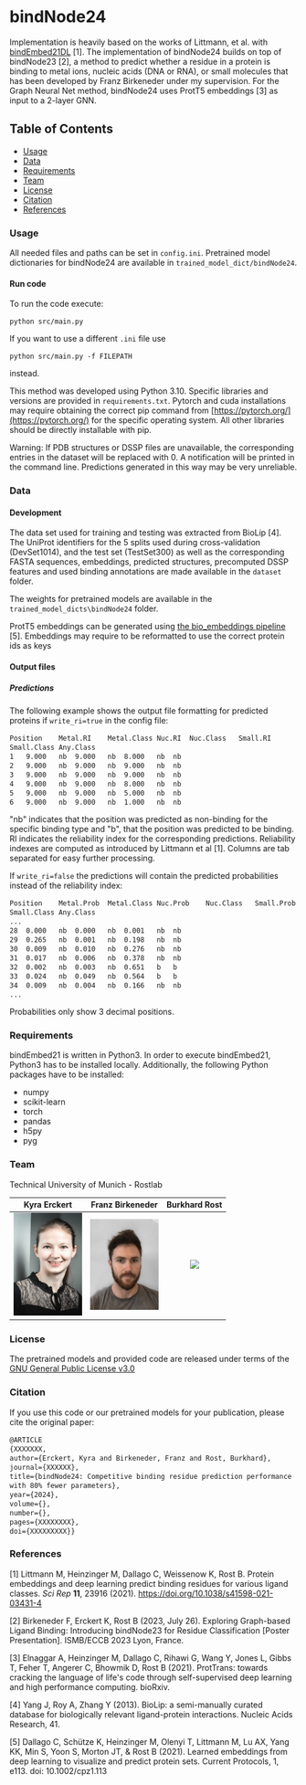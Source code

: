 # bindNode24
Implementation is heavily based on the works of Littmann, et al. with [bindEmbed21DL](https://github.com/Rostlab/bindPredict/blob/master/bindEmbed21DL.py) [1].
The implementation of bindNode24 builds on top of bindNode23 [2], a method to predict whether a residue in a protein is binding to metal ions, nucleic acids (DNA or RNA), or small molecules that has been developed by Franz Birkeneder under my supervision. For the Graph Neural Net method, bindNode24 uses ProtT5 embeddings [3] as input to a 2-layer GNN.
 
## Table of Contents

- [Usage](#Usage)
- [Data](#Data)
- [Requirements](#Requirements)
- [Team](#Team)
- [License](#License)
- [Citation](#Citation)
- [References](#References)
 
### Usage


All needed files and paths can be set in `config.ini`.
Pretrained model dictionaries for bindNode24 are available in `trained_model_dict/bindNode24`.

#### Run code

To run the code execute:
```
python src/main.py
```

If you want to use a different `.ini` file use 
```
python src/main.py -f FILEPATH
```
instead.

This method was developed using Python 3.10. Specific libraries and versions are provided in `requirements.txt`. Pytorch and cuda installations may require obtaining the correct pip command from [https://pytorch.org/](https://pytorch.org/) for the specific operating system. All other libraries should be directly installable with pip. 

Warning: If PDB structures or DSSP files are unavailable, the corresponding entries in the dataset will be replaced with 0. A notification will be printed in the command line. Predictions generated in this way may be very unreliable. 

### Data

#### Development

The data set used for training and testing was extracted from BioLip [4]. The UniProt identifiers for the 5 splits used during cross-validation (DevSet1014), and the test set (TestSet300) as well as the corresponding FASTA sequences, embeddings, predicted structures, precomputed DSSP features and used binding annotations are made available in the `dataset` folder.

The weights for pretrained models are available in the `trained_model_dicts\bindNode24` folder.

ProtT5 embeddings can be generated using [the bio_embeddings pipeline](https://github.com/sacdallago/bio_embeddings) [5]. Embeddings may require to be reformatted to use the correct protein ids as keys

#### Output files

##### Predictions
The following example shows the output file formatting for predicted proteins if `write_ri=true` in the config file:
```
Position	Metal.RI	Metal.Class	Nuc.RI	Nuc.Class	Small.RI	Small.Class	Any.Class
1	9.000	nb	9.000	nb	8.000	nb	nb
2	9.000	nb	9.000	nb	9.000	nb	nb
3	9.000	nb	9.000	nb	9.000	nb	nb
4	9.000	nb	9.000	nb	8.000	nb	nb
5	9.000	nb	9.000	nb	5.000	nb	nb
6	9.000	nb	9.000	nb	1.000	nb	nb
```
"nb" indicates that the position was predicted as non-binding for the specific binding type and "b", that the position was predicted to be binding. 
RI indicates the reliability index for the corresponding predictions. Reliability indexes are computed as introduced by Littmann et al [1]. 
Columns are tab separated for easy further processing.

If `write_ri=false` the predictions will contain the predicted probabilities instead of the reliability index:
```
Position	Metal.Prob	Metal.Class	Nuc.Prob	Nuc.Class	Small.Prob	Small.Class	Any.Class
...
28	0.000	nb	0.000	nb	0.001	nb	nb
29	0.265	nb	0.001	nb	0.198	nb	nb
30	0.009	nb	0.010	nb	0.276	nb	nb
31	0.017	nb	0.006	nb	0.378	nb	nb
32	0.002	nb	0.003	nb	0.651	b	b
33	0.024	nb	0.049	nb	0.564	b	b
34	0.009	nb	0.004	nb	0.166	nb	nb
...
```
Probabilities only show 3 decimal positions.

### Requirements

bindEmbed21 is written in Python3. In order to execute bindEmbed21, Python3 has to be installed locally. Additionally, the following Python packages have to be installed:
- numpy
- scikit-learn
- torch
- pandas
- h5py
- pyg

### Team

Technical University of Munich - Rostlab

| Kyra Erckert | Franz Birkeneder | Burkhard Rost |
|:------------:|:-------------:|:-------------:|
|<img width=120/ src="https://github.com/erckert/bindNode24/raw/main/images/erckert.jpg"> |<img width=120/ src="https://github.com/erckert/bindNode24/raw/main/images/birkeneder.jpg">|<img width=120/ src="https://github.com/erckert/bindNode24/raw/main/images/rost.png">|


### License

The pretrained models and provided code are released under terms of the [GNU General Public License v3.0](https://choosealicense.com/licenses/gpl-3.0/)

### Citation

If you use this code or our pretrained models for your publication, please cite the original paper:
```
@ARTICLE
{XXXXXXX,
author={Erckert, Kyra and Birkeneder, Franz and Rost, Burkhard},
journal={XXXXXX},
title={bindNode24: Competitive binding residue prediction performance with 80% fewer parameters},
year={2024},
volume={},
number={},
pages={XXXXXXXX},
doi={XXXXXXXXX}}
```


### References

[1] Littmann M, Heinzinger M, Dallago C, Weissenow K, Rost B. Protein embeddings and deep learning predict binding residues for various ligand classes. *Sci Rep* **11**, 23916 (2021). https://doi.org/10.1038/s41598-021-03431-4

[2] Birkeneder F, Erckert K, Rost B (2023, July 26). Exploring Graph-based Ligand Binding: Introducing bindNode23 for Residue Classification [Poster Presentation]. ISMB/ECCB 2023 Lyon, France. 

[3] Elnaggar A, Heinzinger M, Dallago C, Rihawi G, Wang Y, Jones L, Gibbs T, Feher T, Angerer C, Bhowmik D, Rost B (2021). ProtTrans: towards cracking the language of life's code through self-supervised deep learning and high performance computing. bioRxiv.

[4] Yang J, Roy A, Zhang Y (2013). BioLip: a semi-manually curated database for biologically relevant ligand-protein interactions. Nucleic Acids Research, 41.

[5] Dallago C, Schütze K, Heinzinger M, Olenyi T, Littmann M, Lu AX, Yang KK, Min S, Yoon S, Morton JT, & Rost B (2021). Learned embeddings from deep learning to visualize and predict protein sets. Current Protocols, 1, e113. doi: 10.1002/cpz1.113